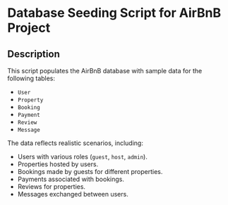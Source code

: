 # Database Seeding Script for AirBnB Project

## Description
This script populates the AirBnB database with sample data for the following tables:
- `User`
- `Property`
- `Booking`
- `Payment`
- `Review`
- `Message`

The data reflects realistic scenarios, including:
- Users with various roles (`guest`, `host`, `admin`).
- Properties hosted by users.
- Bookings made by guests for different properties.
- Payments associated with bookings.
- Reviews for properties.
- Messages exchanged between users.
